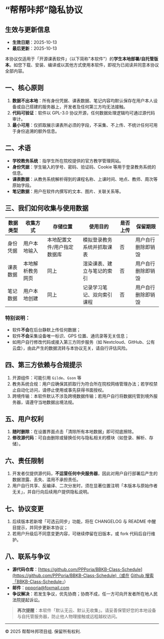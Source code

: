 # “帮帮咔邦”隐私协议

## 生效与更新信息
- **生效日期**：2025-10-13  
- **最后更新**：2025-10-13  

本协议仅适用于「开源课表软件」（以下简称"本软件"）的**学生本地部署/自托管版本**。如您下载、安装、编译或以其他方式使用本软件，即视为已阅读并同意本协议全部内容。


## 一、核心原则
1. **数据不出本地**：所有身份凭据、课表数据、笔记内容均默认保存在用户本人设备或自己搭建的服务器上，开发者及任何第三方均无法接触。
2. **代码可验证**：软件以 GPL-3.0 协议开源，任何数据处理逻辑均可通过源代码审计。
3. **最小可用**：仅抓取展示课表所必须的字段，不采集、不上传、不统计任何可用于身份追溯的额外信息。


## 二、术语
- **学校教务系统**：指学生所在院校提供的官方教学管理网站。
- **身份凭据**：学生输入的学号、密码、验证码、Cookie 等用于登录教务系统的信息。
- **课表数据**：从教务系统解析得到的课程名称、上课时间、地点、教师、周次等原始字段。
- **笔记数据**：用户在软件内撰写的文本、图片、关联关系等。


## 三、我们如何收集与使用数据

| 数据类型 | 收集方式 | 存储位置 | 使用目的 | 是否上传 | 保留期限 |
|----------|----------|----------|----------|----------|----------|
| 身份凭据 | 用户本地输入 | 本地配置文件/用户指定数据库 | 模拟登录教务系统并抓取课表 | 否 | 用户自行删除即销毁 |
| 课表数据 | 本地解析教务网页 | 同上 | 渲染课表、建立与笔记的索引 | 否 | 用户自行删除即销毁 |
| 笔记数据 | 用户本地创建 | 同上 | 记录学习笔记、双向索引课程 | 否 | 用户自行删除即销毁 |


### 特别说明：
- 软件**不会**在后台静默上传任何数据；
- 软件**不会**采集设备唯一标识、GPS 位置、通讯录等无关信息；
- 如用户自行修改代码或接入第三方同步服务（如 Nextcloud、GitHub、公有云盘），由此产生的数据流转与本协议无关，请自行评估风险。


## 四、第三方依赖与合规提示
1. 开源组件：可能引用 `Gilde`、`Gson` 等
2. 教务系统合规：用户应确保其抓取行为符合所在院校网络管理办法；若学校禁止自动化访问，请停止使用或事先获得书面授权。
3. 跨境传输：本软件默认不涉及跨境数据传输；若用户自行将数据托管到境外服务器，请遵守当地数据出境法规。


## 五、用户权利
1. **随时删除**：在设置界面点击「清除所有本地数据」即可彻底擦除。
2. **修改源代码**：可自由删除或替换任何与隐私相关的模块（如登录、解析、存储）。


## 六、责任限制
1. 开发者仅提供源代码，**不运营任何中央服务器**，因此对用户自行部署后产生的数据泄露、丢失、滥用不承担责任。
2. 用户自行共享、反编译、二次分发时，须在显著位置注明「本版本与原始作者无关」，并自行向后续用户提供隐私说明。


## 七、协议变更
1. 后续版本若新增「可选云同步」功能，将在 CHANGELOG 与 README 中醒目提示，并同步更新本协议；
2. 若用户升级后不同意变更内容，可继续停留在旧版本，或 fork 代码后自行维护。


## 八、联系与争议
- **源代码仓库**：[https://github.com/PPPoria/BBKB-Class-Schedule](https://github.com/PPPoria/BBKB-Class-Schedule)（或在 [Github 搜索「BBKB-Class-Schedule」](https://github.com/search?q=BBKB-Class-Schedule%20&type=repositories)）
- **邮件**：ppporia@foxmail.com
- **争议解决**：若发生争议，优先协商；协商不成，任一方可向开发者所在地人民法院提起诉讼。


> **再次提醒**：本软件「默认无云、默认无收集」。请妥善保管好您的本地设备与自托管服务器，防止他人物理接触或远程越权访问。


---

© 2025 帮帮咔邦项目组. 保留所有权利.
